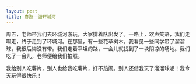 ```yaml
---
layout: post
title: 春游——游环城河
---
```



周五，老师带我们去环城河游玩，大家排着队出发了。一路上，欢声笑语，我们走啊走，终于走到了环城河。在那里，有一些花草树木。我看见一些同学带了溜溜球，我很后悔没有带。我们走着平坦的路，一会儿就找到了一块阴凉的场地。我们吃了一会儿，老师便给我们拍照。

我给别人吃薯片，别人也给我吃薯片，好不热闹。别人还借我玩了溜溜球呢！我今天玩得很快乐！
